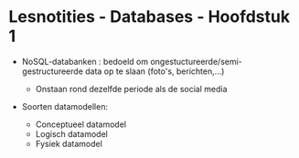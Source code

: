 # Lesnotities - Databases - Hoofdstuk 1

 - NoSQL-databanken : bedoeld om ongestuctureerde/semi-gestructureerde data op te slaan (foto's, berichten,...)
    - Onstaan rond dezelfde periode als de social media

- Soorten datamodellen:
    - Conceptueel datamodel
    - Logisch datamodel
    - Fysiek datamodel